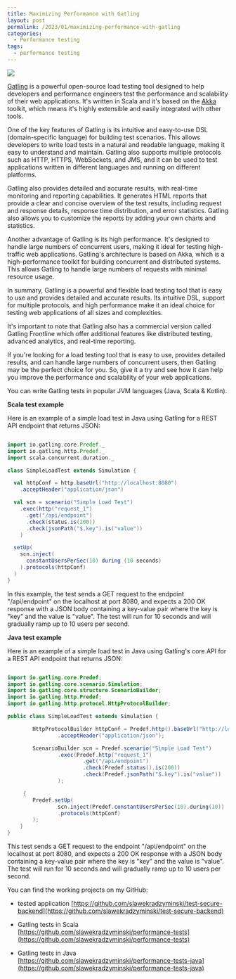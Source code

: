 ```yaml
---
title: Maximizing Performance with Gatling
layout: post
permalink: /2023/01/maximizing-performance-with-gatling
categories:
  - Performance testing
tags:
  - performance testing 
---
```


![](/images/blog/1582210782200.png)

[Gatling](https://gatling.io) is a powerful open-source load testing tool designed to help developers and performance engineers test the performance and scalability of their web applications. It's written in Scala and it's based on the [Akka](https://akka.io) toolkit, which means it's highly extensible and easily integrated with other tools.

One of the key features of Gatling is its intuitive and easy-to-use DSL (domain-specific language) for building test scenarios. This allows developers to write load tests in a natural and readable language, making it easy to understand and maintain. Gatling also supports multiple protocols such as HTTP, HTTPS, WebSockets, and JMS, and it can be used to test applications written in different languages and running on different platforms.

Gatling also provides detailed and accurate results, with real-time monitoring and reporting capabilities. It generates HTML reports that provide a clear and concise overview of the test results, including request and response details, response time distribution, and error statistics. Gatling also allows you to customize the reports by adding your own charts and statistics.

Another advantage of Gatling is its high performance. It's designed to handle large numbers of concurrent users, making it ideal for testing high-traffic web applications. Gatling's architecture is based on Akka, which is a high-performance toolkit for building concurrent and distributed systems. This allows Gatling to handle large numbers of requests with minimal resource usage.

In summary, Gatling is a powerful and flexible load testing tool that is easy to use and provides detailed and accurate results. Its intuitive DSL, support for multiple protocols, and high performance make it an ideal choice for testing web applications of all sizes and complexities.

It's important to note that Gatling also has a commercial version called Gatling Frontline which offer additional features like distributed testing, advanced analytics, and real-time reporting.

If you're looking for a load testing tool that is easy to use, provides detailed results, and can handle large numbers of concurrent users, then Gatling may be the perfect choice for you. So, give it a try and see how it can help you improve the performance and scalability of your web applications.

You can write Gatling tests in popular JVM languages (Java, Scala & Kotlin).

**Scala test example**

Here is an example of a simple load test in Java using Gatling for a REST API endpoint that returns JSON:

```scala

import io.gatling.core.Predef._
import io.gatling.http.Predef._
import scala.concurrent.duration._

class SimpleLoadTest extends Simulation {

  val httpConf = http.baseUrl("http://localhost:8080")
    .acceptHeader("application/json")

  val scn = scenario("Simple Load Test")
    .exec(http("request_1")
      .get("/api/endpoint")
      .check(status.is(200))
      .check(jsonPath("$.key").is("value"))
    )

  setUp(
    scn.inject(
      constantUsersPerSec(10) during (10 seconds)
    ).protocols(httpConf)
  )
}

```

In this example, the test sends a GET request to the endpoint "/api/endpoint" on the localhost at port 8080, and expects a 200 OK response with a JSON body containing a key-value pair where the key is "key" and the value is "value". The test will run for 10 seconds and will gradually ramp up to 10 users per second.

**Java test example**

Here is an example of a simple load test in Java using Gatling's core API for a REST API endpoint that returns JSON:

```java

import io.gatling.core.Predef;
import io.gatling.core.scenario.Simulation;
import io.gatling.core.structure.ScenarioBuilder;
import io.gatling.http.Predef;
import io.gatling.http.protocol.HttpProtocolBuilder;

public class SimpleLoadTest extends Simulation {

        HttpProtocolBuilder httpConf = Predef.http().baseUrl("http://localhost:8080")
                .acceptHeader("application/json");

        ScenarioBuilder scn = Predef.scenario("Simple Load Test")
                .exec(Predef.http("request_1")
                        .get("/api/endpoint")
                        .check(Predef.status().is(200))
                        .check(Predef.jsonPath("$.key").is("value"))
                );

     {
        Predef.setUp(
                scn.inject(Predef.constantUsersPerSec(10).during(10))
                .protocols(httpConf)
        );
    }
}

```

This test sends a GET request to the endpoint "/api/endpoint" on the localhost at port 8080, and expects a 200 OK response with a JSON body containing a key-value pair where the key is "key" and the value is "value". The test will run for 10 seconds and will gradually ramp up to 10 users per second.

You can find the working projects on my GitHub:

- tested application [https://github.com/slawekradzyminski/test-secure-backend](https://github.com/slawekradzyminski/test-secure-backend)

- Gatling tests in Scala [https://github.com/slawekradzyminski/performance-tests](https://github.com/slawekradzyminski/performance-tests)

- Gatling tests in Java [https://github.com/slawekradzyminski/performance-tests-java](https://github.com/slawekradzyminski/performance-tests-java)

